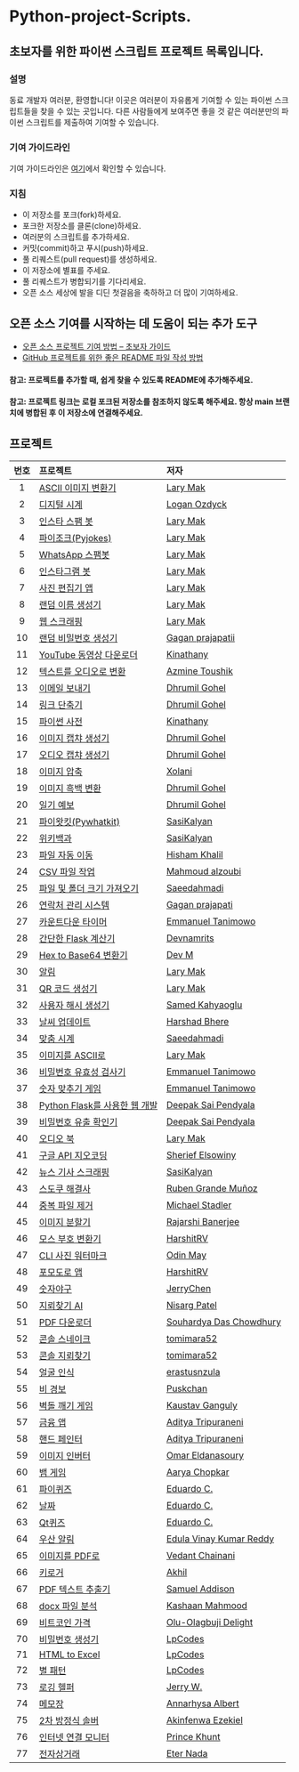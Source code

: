 # Python-project-Scripts.

[](https://join.slack.com/t/ngc-goz8665/shared_invite/zt-r01kumfq-dQUT3c95BxEP_fnk4yJFfQ)

## 초보자를 위한 파이썬 스크립트 프로젝트 목록입니다.

### 설명

동료 개발자 여러분, 환영합니다! 이곳은 여러분이 자유롭게 기여할 수 있는 파이썬 스크립트들을 찾을 수 있는 곳입니다. 다른 사람들에게 보여주면 좋을 것 같은 여러분만의 파이썬 스크립트를 제출하여 기여할 수 있습니다.

### 기여 가이드라인

기여 가이드라인은 [여기](https://github.com/larymak/Python-project-Scripts/blob/main/CONTRIBUTING.md)에서 확인할 수 있습니다.

### 지침

  * 이 저장소를 포크(fork)하세요.
  * 포크한 저장소를 클론(clone)하세요.
  * 여러분의 스크립트를 추가하세요.
  * 커밋(commit)하고 푸시(push)하세요.
  * 풀 리퀘스트(pull request)를 생성하세요.
  * 이 저장소에 별표를 주세요.
  * 풀 리퀘스트가 병합되기를 기다리세요.
  * 오픈 소스 세상에 발을 디딘 첫걸음을 축하하고 더 많이 기여하세요.

## 오픈 소스 기여를 시작하는 데 도움이 되는 추가 도구

  * [오픈 소스 프로젝트 기여 방법 – 초보자 가이드](https://www.freecodecamp.org/news/how-to-contribute-to-open-source-projects-beginners-guide/)
  * [GitHub 프로젝트를 위한 좋은 README 파일 작성 방법](https://www.freecodecamp.org/news/how-to-write-a-good-readme-file/)

#### 참고: 프로젝트를 추가할 때, 쉽게 찾을 수 있도록 README에 추가해주세요.

#### 참고: 프로젝트 링크는 로컬 포크된 저장소를 참조하지 않도록 해주세요. 항상 main 브랜치에 병합된 후 이 저장소에 연결해주세요.

## 프로젝트

| 번호 | 프로젝트 | 저자 |
| :--: | :-------------------------------------------------------------------------------------------------------------------------------------------------------------------------------------------------------------------- | :------------------------------------------------------ |
| 1 | [ASCII 이미지 변환기](https://github.com/larymak/Python-project-Scripts/tree/main/ART%20SCRIPTS/image-ascii) | [Lary Mak](https://github.com/larymak) |
| 2 | [디지털 시계](https://github.com/larymak/Python-project-Scripts/tree/main/TIME%20SCRIPTS/DigitalClock) | [Logan Ozdyck](https://github.com/ozdyck3) |
| 3 | [인스타 스팸 봇](https://github.com/larymak/Python-project-Scripts/tree/main/BOTS/InstaSpamBot) | [Lary Mak](https://github.com/larymak) |
| 4 | [파이조크(Pyjokes)](https://github.com/larymak/Python-project-Scripts/tree/main/OTHERS/pyjokes) | [Lary Mak](https://github.com/larymak) |
| 5 | [WhatsApp 스팸봇](https://github.com/larymak/Python-project-Scripts/tree/main/BOTS/whatsapp-spam) | [Lary Mak](https://github.com/larymak) |
| 6 | [인스타그램 봇](https://github.com/larymak/Python-project-Scripts/tree/main/BOTS/InstagramBot) | [Lary Mak](https://github.com/larymak) |
| 7 | [사진 편집기 앱](https://github.com/larymak/Python-project-Scripts/tree/main/IMAGES%20%26%20PHOTO%20SCRIPTS/photo%20editor) | [Lary Mak](https://github.com/larymak) |
| 8 | [랜덤 이름 생성기](https://github.com/larymak/Python-project-Scripts/tree/main/OTHERS/RandomNameGen) | [Lary Mak](https://github.com/larymak) |
| 9 | [웹 스크래핑](https://github.com/larymak/Python-project-Scripts/tree/main/WEB%20SCRAPING/WebScraping) | [Lary Mak](https://github.com/larymak) |
| 10 | [랜덤 비밀번호 생성기](https://github.com/larymak/Python-project-Scripts/tree/main/PASSWORD%20RELATED/RandomPassword) | [Gagan prajapatii](https://github.com/Gagan1111) |
| 11 | [YouTube 동영상 다운로더](https://github.com/larymak/Python-project-Scripts/tree/main/OTHERS/YoutubeDownloader) | [Kinathany](https://github.com/jkinathan) |
| 12 | [텍스트를 오디오로 변환](https://github.com/larymak/Python-project-Scripts/tree/main/AUDIO%20RELATED%20SCRIPTS/texttoaudio) | [Azmine Toushik](https://github.com/azminewasi) |
| 13 | [이메일 보내기](https://github.com/larymak/Python-project-Scripts/tree/main/AUTOMATION/Sending-Emails) | [Dhrumil Gohel](https://github.com/Dhrumil-Zion) |
| 14 | [링크 단축기](https://github.com/larymak/Python-project-Scripts/tree/main/CONVERSION%20SCRIPTS/ShortenLinks) | [Dhrumil Gohel](https://github.com/Dhrumil-Zion) |
| 15 | [파이썬 사전](https://github.com/larymak/Python-project-Scripts/tree/main/WEB%20SCRAPING/PYDICTIONARY) | [Kinathany](https://github.com/jkinathan) |
| 16 | [이미지 캡챠 생성기](https://github.com/larymak/Python-project-Scripts/tree/main/IMAGES%20%26%20PHOTO%20SCRIPTS/Image%20Captcha%20Generator) | [Dhrumil Gohel](https://github.com/Dhrumil-Zion) |
| 17 | [오디오 캡챠 생성기](https://github.com/larymak/Python-project-Scripts/tree/main/AUDIO%20RELATED%20SCRIPTS/Audio%20Captcha%20Generator) | [Dhrumil Gohel](https://github.com/Dhrumil-Zion) |
| 18 | [이미지 압축](https://github.com/larymak/Python-project-Scripts/tree/main/IMAGES%20%26%20PHOTO%20SCRIPTS/Compress%20Image) | [Xolani](https://github.com/xolanigumbi) |
| 19 | [이미지 흑백 변환](https://github.com/larymak/Python-project-Scripts/tree/main/IMAGES%20%26%20PHOTO%20SCRIPTS/Image%20Grayscalling) | [Dhrumil Gohel](https://github.com/Dhrumil-Zion) |
| 20 | [일기 예보](https://github.com/larymak/Python-project-Scripts/tree/main/WEB%20SCRAPING/Weather%20Forcasting) | [Dhrumil Gohel](https://github.com/Dhrumil-Zion) |
| 21 | [파이왓킷(Pywhatkit)](https://github.com/larymak/Python-project-Scripts/tree/main/BOTS/pywhatkit) | [SasiKalyan](https://github.com/KanakamSasikalyan) |
| 22 | [위키백과](https://github.com/larymak/Python-project-Scripts/tree/main/WEB%20SCRAPING/wikipedia) | [SasiKalyan](https://github.com/KanakamSasikalyan) |
| 23 | [파일 자동 이동](https://github.com/larymak/Python-project-Scripts/tree/main/AUTOMATION/AutoMoveFiles) | [Hisham Khalil](https://github.com/HishamKhalil1990) |
| 24 | [CSV 파일 작업](https://github.com/larymak/Python-project-Scripts/tree/main/PYTHON%20APPS/CSV_files) | [Mahmoud alzoubi](https://github.com/Mahmoud-alzoubi95) |
| 25 | [파일 및 폴더 크기 가져오기](https://github.com/larymak/Python-project-Scripts/tree/main/AUTOMATION/Getting%20Files%20and%20Folders%20sizes) | [Saeedahmadi](https://github.com/Saeedahmadi7714) |
| 26 | [연락처 관리 시스템](https://github.com/larymak/Python-project-Scripts/tree/main/OTHERS/Contact-management) | [Gagan prajapati](https://github.com/Gagan1111) |
| 27 | [카운트다운 타이머](https://github.com/larymak/Python-project-Scripts/tree/main/TIME%20SCRIPTS/Countdown%20Timer) | [Emmanuel Tanimowo](https://github.com/Mannuel25) |
| 28 | [간단한 Flask 계산기](https://github.com/larymak/Python-project-Scripts/tree/main/FLASK%20PROJECTS/FlaskSimpleCalculator) | [Devnamrits](https://github.com/devnamrits) |
| 29 | [Hex to Base64 변환기](https://github.com/larymak/Python-project-Scripts/tree/main/CONVERSION%20SCRIPTS/Hex%20to%20Base64%20Converter) | [Dev M](https://github.com/devmgardner) |
| 30 | [알림](https://github.com/larymak/Python-project-Scripts/tree/main/OTHERS/Notification) | [Lary Mak](https://github.com/larymak) |
| 31 | [QR 코드 생성기](https://github.com/larymak/Python-project-Scripts/tree/main/OTHERS/QrCodeGen) | [Lary Mak](https://github.com/larymak) |
| 32 | [사용자 해시 생성기](https://github.com/larymak/Python-project-Scripts/tree/main/FLASK%20PROJECTS/User%20Hash%20Generator) | [Samed Kahyaoglu](https://github.com/urtuba) |
| 33 | [날씨 업데이트](https://github.com/larymak/Python-project-Scripts/tree/main/WEB%20SCRAPING/Weather%20Updates) | [Harshad Bhere](https://github.com/harshadbhere) |
| 34 | [맞춤 시계](https://github.com/larymak/Python-project-Scripts/tree/main/TIME%20SCRIPTS/current_time) | [Saeedahmadi](https://github.com/Saeedahmadi7714) |
| 35 | [이미지를 ASCII로](https://github.com/larymak/Python-project-Scripts/tree/main/ART%20SCRIPTS/image-ascii) | [Lary Mak](https://github.com/larymak) |
| 36 | [비밀번호 유효성 검사기](https://github.com/larymak/Python-project-Scripts/tree/main/PASSWORD%20RELATED/password-validator) | [Emmanuel Tanimowo](https://github.com/Mannuel25) |
| 37 | [숫자 맞추기 게임](https://github.com/larymak/Python-project-Scripts/tree/main/GAMES/guess-the-number) | [Emmanuel Tanimowo](https://github.com/Mannuel25) |
| 38 | [Python Flask를 사용한 웹 개발](https://github.com/larymak/Python-project-Scripts/tree/main/FLASK%20PROJECTS/Web%20Dev%20with%20Flask) | [Deepak Sai Pendyala](https://github.com/deepaksaipendyala) |
| 39 | [비밀번호 유출 확인기](https://github.com/larymak/Python-project-Scripts/tree/main/PASSWORD%20RELATED/passwordbreachchecker) | [Deepak Sai Pendyala](https://github.com/deepaksaipendyala) |
| 40 | [오디오 북](https://github.com/larymak/Python-project-Scripts/tree/main/AUDIO%20RELATED%20SCRIPTS/AudioBuk) | [Lary Mak](https://github.com/larymak) |
| 41 | [구글 API 지오코딩](https://github.com/larymak/Python-project-Scripts/tree/main/OTHERS/Geocoding%20Google%20API) | [Sherief Elsowiny](https://github.com/elsowiny) |
| 42 | [뉴스 기사 스크래핑](https://github.com/larymak/Python-project-Scripts/tree/main/WEB%20SCRAPING/News_Article_Scraping) | [SasiKalyan](https://github.com/KanakamSasikalyan) |
| 43 | [스도쿠 해결사](https://github.com/larymak/Python-project-Scripts/tree/main/GAMES/SudokuSolver) | [Ruben Grande Muñoz](https://github.com/RgrMz) |
| 44 | [중복 파일 제거](https://github.com/larymak/Python-project-Scripts/tree/main/AUTOMATION/Remove%20Duplicate%20Files%20in%20Folder) | [Michael Stadler](https://github.com/mas-designs) |
| 45 | [이미지 분할기](https://github.com/larymak/Python-project-Scripts/tree/main/IMAGES%20%26%20PHOTO%20SCRIPTS/ImageDivider) | [Rajarshi Banerjee](https://github.com/GSAUC3) |
| 46 | [모스 부호 변환기](https://github.com/larymak/Python-project-Scripts/tree/main/CONVERSION%20SCRIPTS/Morse-Code-Converter) | [HarshitRV](https://github.com/HarshitRV) |
| 47 | [CLI 사진 워터마크](https://github.com/larymak/Python-project-Scripts/tree/main/IMAGES%20%26%20PHOTO%20SCRIPTS/CLI-Photo-Watermark) | [Odin May](https://github.com/odinmay) |
| 48 | [포모도로 앱](https://github.com/HarshitRV/Python-project-Scripts/tree/main/Pomodoro-App) | [HarshitRV](https://github.com/HarshitRV) |
| 49 | [숫자야구](https://github.com/larymak/Python-project-Scripts/tree/main/GAMES/BullsAndCows) | [JerryChen](https://github.com/jerrychen1990) |
| 50 | [지뢰찾기 AI](https://github.com/nrp114/Minsweeper_AI) | [Nisarg Patel](https://github.com/nrp114) |
| 51 | [PDF 다운로더](https://github.com/Sdccoding/Python-project-Scripts/tree/main/PDF_Downloader) | [Souhardya Das Chowdhury](https://github.com/Sdccoding) |
| 52 | [콘솔 스네이크](https://github.com/larymak/Python-project-Scripts/tree/main/GAMES/ConsoleSnake) | [tomimara52](https://github.com/tomimara52) |
| 53 | [콘솔 지뢰찾기](https://github.com/larymak/Python-project-Scripts/tree/main/GAMES/ConsoleMinesweeper) | [tomimara52](https://github.com/tomimara52) |
| 54 | [얼굴 인식](https://github.com/erastusnzula/Python-project-Scripts/tree/face_recognition/Face_recognition) | [erastusnzula](https://github.com/erastusnzula) |
| 55 | [비 경보](https://github.com/Puskchan/Python-project-Scripts/tree/main/Rain_Alert) | [Puskchan](https://github.com/Puskchan) |
| 56 | [벽돌 깨기 게임](https://github.com/larymak/Python-project-Scripts/tree/main/GAMES/Brick-Breaker_Game) | [Kaustav Ganguly](https://github.com/kaustav202) |
| 57 | [금융 앱](https://github.com/larymak/Python-project-Scripts/tree/main/PYTHON%20APPS/FinanceTracker) | [Aditya Tripuraneni](https://github.com/Aditya-Tripuraneni) |
| 58 | [핸드 페인터](https://github.com/larymak/Python-project-Scripts/tree/main/GAMES/VirtualHandPainter) | [Aditya Tripuraneni](https://github.com/Aditya-Tripuraneni) |
| 59 | [이미지 인버터](https://github.com/larymak/Python-project-Scripts/tree/main/IMAGES%20%26%20PHOTO%20SCRIPTS/Image-Inverter) | [Omar Eldanasoury](https://github.com/omar-danasoury) |
| 60 | [뱀 게임](https://github.com/larymak/Python-project-Scripts/tree/main/GAMES/Snake_Game\(Using%2520Turtle\)) | [Aarya Chopkar](https://github.com/accodes21) |
| 61 | [파이퀴즈](https://github.com/larymak/Python-project-Scripts/tree/main/GUI/PyQuiz) | [Eduardo C.](https://github.com/ehcelino) |
| 62 | [날짜](https://github.com/larymak/Python-project-Scripts/tree/main/GUI/Dates) | [Eduardo C.](https://github.com/ehcelino) |
| 63 | [Qt퀴즈](https://github.com/larymak/Python-project-Scripts/tree/main/GUI/QtQuiz) | [Eduardo C.](https://github.com/ehcelino) |
| 64 | [우산 알림](https://github.com/larymak/Python-project-Scripts/tree/main/TIME%20SCRIPTS/Umbrella%20Reminder) | [Edula Vinay Kumar Reddy](https://github.com/vinayedula) |
| 65 | [이미지를 PDF로](https://github.com/larymak/Python-project-Scripts/tree/main/IMAGES%20%26%20PHOTO%20SCRIPTS/Image%20to%20PDF) | [Vedant Chainani](https://github.com/Envoy-VC) |
| 66 | [키로거](https://github.com/larymak/Python-project-Scripts/tree/main/OTHERS/KeyLogger) | [Akhil](https://github.com/akhil-chagarlamudi) |
| 67 | [PDF 텍스트 추출기](https://github.com/SamAddy/Python-project-Scripts/tree/main/PYTHON%20APPS/PDF-Text-Extractor) | [Samuel Addison](https://github.com/SamAddy) |
| 68 | [docx 파일 분석](https://github.com/larymak/Python-project-Scripts/tree/main/AUTOMATION/analyzing%20and%20writing%20.docx%20file) | [Kashaan Mahmood](https://github.com/Kashaan-M) |
| 69 | [비트코인 가격](https://github.com/larymak/Python-project-Scripts/tree/main/WEB%20SCRAPING/Bitcoin%20Price) | [Olu-Olagbuji Delight](https://github.com/Dheelyte) |
| 70 | [비밀번호 생성기](https://github.com/larymak/Python-project-Scripts/tree/main/GUI/Password%20Generator) | [LpCodes](https://github.com/LpCodes) |
| 71 | [HTML to Excel](https://github.com/larymak/Python-project-Scripts/tree/main/CONVERSION%20SCRIPTS/HTML%20to%20Excel) | [LpCodes](https://github.com/LpCodes) |
| 72 | [별 패턴](https://github.com/larymak/Python-project-Scripts/tree/main/OTHERS/Star%20pattern) | [LpCodes](https://github.com/LpCodes) |
| 73 | [로깅 헬퍼](https://github.com/larymak/Python-project-Scripts/tree/main/OTHERS/add-multiprocessing-logger) | [Jerry W.](https://github.com/Jerry0420) |
| 74 | [메모장](https://github.com/larymak/Python-project-Scripts/tree/main/PYTHON%20APPS/Notepad) | [Annarhysa Albert](https://github.com/Annarhysa) |
| 75 | [2차 방정식 솔버](https://github.com/larymak/Python-project-Scripts/tree/main/GUI/Quadratic-Equation-Solver) | [Akinfenwa Ezekiel](https://github.com/Ezek-iel) |
| 76 | [인터넷 연결 모니터](https://github.com/larymak/Python-project-Scripts/tree/main/AUTOMATION/InternetConnectivityMonitor) | [Prince Khunt](https://github.com/princekhunt) |
| 77 | [전자상거래](https://github.com/larymak/Python-project-Scripts/tree/main/FLASK%20PROJECTS/E-commerce) | [Eter Nada](https://github.com/tarenjk24) |
